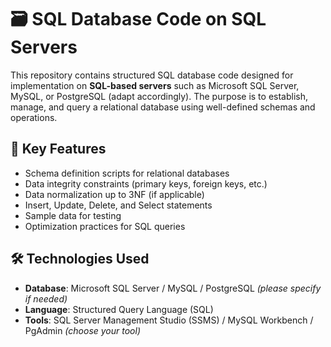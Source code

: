 # 🗃️ SQL Database Code on SQL Servers

This repository contains structured SQL database code designed for implementation on **SQL-based servers** such as Microsoft SQL Server, MySQL, or PostgreSQL (adapt accordingly). The purpose is to establish, manage, and query a relational database using well-defined schemas and operations.

## 📌 Key Features

- Schema definition scripts for relational databases
- Data integrity constraints (primary keys, foreign keys, etc.)
- Data normalization up to 3NF (if applicable)
- Insert, Update, Delete, and Select statements
- Sample data for testing
- Optimization practices for SQL queries

## 🛠️ Technologies Used

- **Database**: Microsoft SQL Server / MySQL / PostgreSQL *(please specify if needed)*
- **Language**: Structured Query Language (SQL)
- **Tools**: SQL Server Management Studio (SSMS) / MySQL Workbench / PgAdmin *(choose your tool)*
